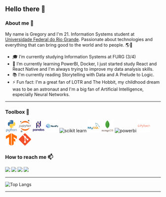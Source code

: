 ## Hello there 👋

### About me 🙂

My name is Gregory and I'm 21. Information Systems student at [Universidade Federal do Rio Grande](https://www.furg.br/en). Passionate about technologies and everything that can bring good to the world and to people. 🌎🍃

- 🎓 I’m currently studying Information Systems at FURG (3/4)
- 🌱 I’m currently learning PowerBI, Docker, I just started study React and React Native and I'm always trying to improve my data analysis skills.
- 📚 I'm currently reading Storytelling with Data and A Prelude to Logic.
- ⚡ Fun fact: I'm a great fan of LOTR and The Hobbit, my childhood dream was to be an astronaut and I'm a big fan of Artificial Intelligence, especially Neural Networks.

---

### Toolbox 🧰

<img src='https://github.com/devicons/devicon/blob/master/icons/python/python-original-wordmark.svg' alt='python' width='40' height='40'> <img src='https://github.com/devicons/devicon/blob/master/icons/jupyter/jupyter-original-wordmark.svg' alt='jupyter noteboook' width='40' height='40'> <img src='https://github.com/devicons/devicon/blob/master/icons/pandas/pandas-original-wordmark.svg' alt='pandas' width='40' height='40'> <img src='https://github.com/devicons/devicon/blob/master/icons/numpy/numpy-original-wordmark.svg' alt='numpy' width='40' height='40'> <img src='https://upload.wikimedia.org/wikipedia/commons/thumb/0/05/Scikit_learn_logo_small.svg/800px-Scikit_learn_logo_small.svg.png' alt='scikit learn' width='50' height='30'> <img src='https://github.com/devicons/devicon/blob/master/icons/mysql/mysql-original-wordmark.svg' alt='mysql' width='40' height='40'> <img src='https://github.com/devicons/devicon/blob/master/icons/mongodb/mongodb-original-wordmark.svg' alt='mongodb' width='40' height='40'> <img src='https://img.icons8.com/dusk/452/power-bi.png' alt='powerbi' width='40' height='40'>
<img src='https://github.com/devicons/devicon/blob/master/icons/pytorch/pytorch-plain-wordmark.svg' alt='python torch' width='40' height='40'>
<img src='https://github.com/devicons/devicon/blob/master/icons/tensorflow/tensorflow-original.svg' alt='tensoflow' width='40' height='40'>
<img src='https://github.com/devicons/devicon/blob/master/icons/git/git-original.svg' alt='git' width='40' height='40'>

<!-- inserir docker e R -->

### How to reach me 📫

<div>
<a href="https://instagram.com/gregory_j_pitthan/" target="_blank"><img src="https://img.shields.io/badge/-Instagram-%23E4405F?style=for-the-badge&logo=instagram&logoColor=white" target="_blank"></a>
<a href="https://www.linkedin.com/in/gregory-jasson-pitthan-81989921b/" target="_blank"><img src="https://img.shields.io/badge/-LinkedIn-%230077B5?style=for-the-badge&logo=linkedin&logoColor=white" target="_blank"></a>
<a href = "mailto:pitthangregory@gmail.com"><img src="https://img.shields.io/badge/Gmail-D14836?style=for-the-badge&logo=gmail&logoColor=white" target="_blank"></a>
<a href="https://www.youtube.com/channel/UChSuDK3V9xK7zirCLNoJ5Pw" target="_blank"><img src="https://img.shields.io/badge/YouTube-FF0000?style=for-the-badge&logo=youtube&logoColor=white" target="_blank"></a>
</div>

---

![Top Langs](https://github-readme-stats.vercel.app/api/top-langs/?username=Gregory-JP&theme=dark)

 ---
